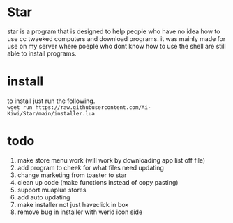 # Star
star is a program that is designed to help people who have no idea how to use cc twaeked computers and download programs. it was mainly made for use on my server where poeple who dont know how to use the shell are still able to install programs.

# install
to install just run the following.  
```wget run https://raw.githubusercontent.com/Ai-Kiwi/Star/main/installer.lua```

# todo  
 1. make store menu work (will work by downloading app list off file)
 2. add program to cheek for what files need updating
 3. change marketing from toaster to star
 4. clean up code (make functions instead of copy pasting)
 5. support muaplue stores
 6. add auto updating
 7. make installer not just haveclick in box
 8. remove bug in installer with werid icon side
